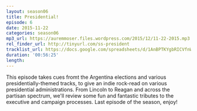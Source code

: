 ```yaml
---
layout: season06
title: Presidential!
episode: 6
date: 2015-11-22
categories: season06
mp3_url: https://auremmoser.files.wordpress.com/2015/12/11-22-2015.mp3
rel_finder_url: http://tinyurl.com/ss-president
tracklist_url: https://docs.google.com/spreadsheets/d/1AnBPTKYgbRICVfnWy8lh2XAfNTw8cQFm6TVHdbUXQa0/edit#gid=1134065078
duration: '00:56:25'
length:
---
```


This episode takes cues fromt the Argentina elections and various presidentially-themed tracks, to give an indie rock-read on various presidential administrations. From Lincoln to Reagan and across the partisan spectrum, we'll review some fun and fantastic tributes to the executive and campaign processes. Last episode of the season, enjoy!